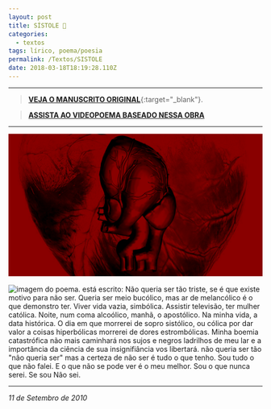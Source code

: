 ```yaml
---
layout: post
title: SÍSTOLE 🖤
categories:
  - textos
tags: lírico, poema/poesia
permalink: /Textos/SISTOLE
date: 2018-03-18T18:19:28.110Z
---
```


---

>[**VEJA O MANUSCRITO ORIGINAL**](https://68.media.tumblr.com/tumblr_l8lxqi6WNS1qb261lo1_1280.jpg){:target="_blank"}.

>[**ASSISTA AO VIDEOPOEMA BASEADO NESSA OBRA**](/Trampos/SISTOLEvideopoema)

---

![](/images/uploads/SISTOLEoriginal.png)

![imagem do poema. está escrito: Não queria ser tão triste, se é que existe motivo para não ser. Queria ser meio bucólico, mas ar de melancólico é o que demonstro ter. Viver vida vazia, simbólica. Assistir televisão, ter mulher católica. Noite, num coma alcoólico, manhã, o apostólico. Na minha vida, a data histórica. O dia em que morrerei de sopro sistólico, ou cólica por dar valor a coisas hiperbólicas morrerei de dores estrombólicas. Minha boemia catastrófica não mais caminhará nos sujos e negros ladrilhos de meu lar e a importância da ciência de sua insignifiância vos libertará. não queria ser tão "não queria ser" mas a certeza de não ser é tudo o que tenho. Sou tudo o que não falei. E o que não se pode ver é o meu melhor. Sou o que nunca serei. Se sou Não sei.](/images/uploads/sistolefull.png)

---

*11 de Setembro de 2010*
